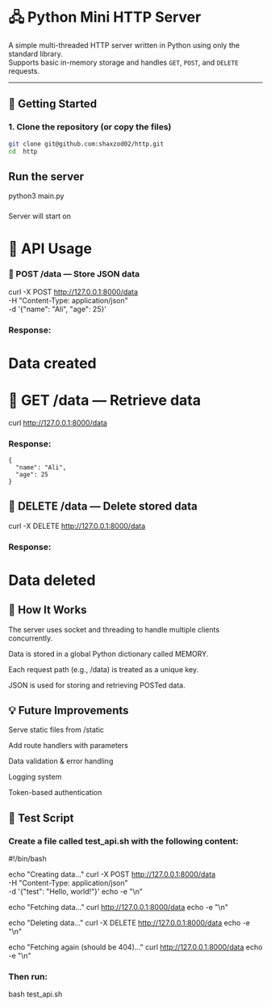 # 🖧 Python Mini HTTP Server

A simple multi-threaded HTTP server written in Python using only the standard library.  
Supports basic in-memory storage and handles `GET`, `POST`, and `DELETE` requests.

---

## 🚀 Getting Started

### 1. Clone the repository (or copy the files)

```bash
git clone git@github.com:shaxzod02/http.git
cd  http
```

## Run the server
python3 main.py
###
Server will start on

# 📡 API Usage
### 🔸 POST /data — Store JSON data

curl -X POST http://127.0.0.1:8000/data \
  -H "Content-Type: application/json" \
  -d '{"name": "Ali", "age": 25}'

### Response:
<h1>Data created</h1>

# 🔸 GET /data — Retrieve data
curl http://127.0.0.1:8000/data
### Response:
```
{
  "name": "Ali",
  "age": 25
}
```

## 🔸 DELETE /data — Delete stored data
curl -X DELETE http://127.0.0.1:8000/data
### Response:
<h1>Data deleted</h1>

## 🧠 How It Works
The server uses socket and threading to handle multiple clients concurrently.

Data is stored in a global Python dictionary called MEMORY.

Each request path (e.g., /data) is treated as a unique key.

JSON is used for storing and retrieving POSTed data.

## 💡 Future Improvements
Serve static files from /static

Add route handlers with parameters

Data validation & error handling

Logging system

Token-based authentication

## 🧪 Test Script
### Create a file called test_api.sh with the following content:
#!/bin/bash

echo "Creating data..."
curl -X POST http://127.0.0.1:8000/data \
  -H "Content-Type: application/json" \
  -d '{"test": "Hello, world!"}'
echo -e "\n"

echo "Fetching data..."
curl http://127.0.0.1:8000/data
echo -e "\n"

echo "Deleting data..."
curl -X DELETE http://127.0.0.1:8000/data
echo -e "\n"

echo "Fetching again (should be 404)..."
curl http://127.0.0.1:8000/data
echo -e "\n"
### Then run:
bash test_api.sh



